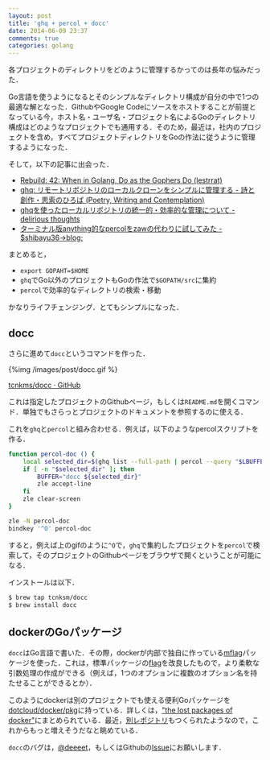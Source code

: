 ```yaml
---
layout: post
title: 'ghq + percol + docc'
date: 2014-06-09 23:37
comments: true
categories: golang
---
```


各プロジェクトのディレクトリをどのように管理するかってのは長年の悩みだった．

Go言語を使うようになるとそのシンプルなディレクトリ構成が自分の中で1つの最適な解となった．GithubやGoogle Codeにソースをホストすることが前提となっている今，ホスト名・ユーザ名・プロジェクト名によるGoのディレクトリ構成はどのようなプロジェクトでも通用する．そのため，最近は，社内のプロジェクトを含め，すべてプロジェクトディレクトリをGoの作法に従うように管理するようになった．

そして，以下の記事に出会った．

- [Rebuild: 42: When in Golang, Do as the Gophers Do (lestrrat)](http://rebuild.fm/42/)
- [ghq: リモートリポジトリのローカルクローンをシンプルに管理する - 詩と創作・思索のひろば (Poetry, Writing and Contemplation)](http://motemen.hatenablog.com/entry/2014/06/01/introducing-ghq)
- [ghqを使ったローカルリポジトリの統一的・効率的な管理について - delirious thoughts](http://blog.kentarok.org/entry/2014/06/03/135300)
- [ターミナル版anything的なpercolをzawの代わりに試してみた - $shibayu36->blog;](http://shibayu36.hatenablog.com/entry/2013/10/06/184146)

まとめると，

- `export GOPAHT=$HOME`
- `ghq`でGo以外のプロジェクトもGoの作法で`$GOPATH/src`に集約
- `percol`で効率的なディレクトリの検索・移動

かなりライフチェンジング．とてもシンプルになった．

## docc

さらに進めて`docc`というコマンドを作った．

{%img /images/post/docc.gif %}

[tcnkms/docc · GitHub](https://github.com/tcnksm/docc)

これは指定したプロジェクトのGithubページ，もしくは`README.md`を開くコマンド．単独でもさらっとプロジェクトのドキュメントを参照するのに使える．

これを`ghq`と`percol`と組み合わせる．例えば，以下のようなpercolスクリプトを作る．

```bash
function percol-doc () {
    local selected_dir=$(ghq list --full-path | percol --query "$LBUFFER")
    if [ -n "$selected_dir" ]; then
        BUFFER="docc ${selected_dir}"
        zle accept-line
    fi
    zle clear-screen
}

zle -N percol-doc
bindkey '^O' percol-doc
```

すると，例えば上のgifのように`^O`で，`ghq`で集約したプロジェクトを`percol`で検索して，そのプロジェクトのGithubページをブラウザで開くということが可能になる．

インストールは以下．

```bash
$ brew tap tcnksm/docc
$ brew install docc
```

## dockerのGoパッケージ

`docc`はGo言語で書いた．その際，dockerが内部で独自に作っている[mflag](https://github.com/dotcloud/docker/tree/master/pkg/mflag)パッケージを使った．これは，標準パッケージの[flag](http://golang.jp/pkg/flag)を改良したもので，より柔軟な引数処理の作成ができる（例えば，1つのオプションに複数のオプション名を持たせることができるとか）．

このようにdockerは別のプロジェクトでも使える便利Goパッケージを[dotcloud/docker/pkg](https://github.com/dotcloud/docker/tree/master/pkg)に持っている．詳しくは，["the lost packages of docker"](http://crosbymichael.com/category/docker.html)にまとめられている．最近，[別レポジトリ](https://github.com/docker)もつくられたようなので，これからもっと増えそうだなと眺めている．


`docc`のバグは，[@deeeet](https://twitter.com/deeeet)，もしくはGithubの[Issue](https://github.com/tcnksm/docc/issues)にお願いします．

